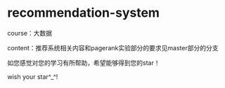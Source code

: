 # recommendation-system

course：大数据

content：推荐系统相关内容和pagerank实验部分的要求见master部分的分支

如您感觉对您的学习有所帮助，希望能够得到您的star！

wish your star^_^!
